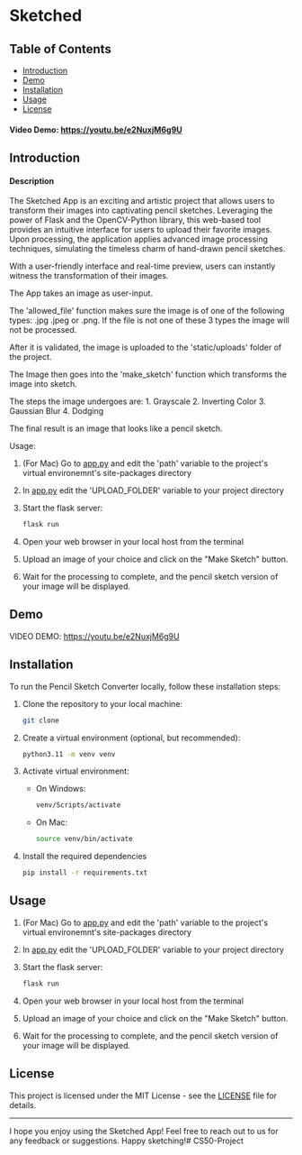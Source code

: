 # Sketched


## Table of Contents
- [Introduction](#introduction)
- [Demo](#demo)
- [Installation](#installation)
- [Usage](#usage)
- [License](#license)

#### Video Demo:  https://youtu.be/e2NuxjM6g9U


## Introduction
#### Description

The Sketched App is an exciting and artistic project that allows users to transform their images into captivating pencil sketches. Leveraging the power of Flask and the OpenCV-Python library, this web-based tool provides an intuitive interface for users to upload their favorite images. Upon processing, the application applies advanced image processing techniques, simulating the timeless charm of hand-drawn pencil sketches.

With a user-friendly interface and real-time preview, users can instantly witness the transformation of their images.

The App takes an image as user-input. 

The 'allowed_file' function makes sure the image is of one of the following types: .jpg .jpeg or .png. If the file is not one of these 3 types the image will not be processed.

After it is validated, the image is uploaded to the 'static/uploads' folder of the project.

The Image then goes into the 'make_sketch' function which transforms the image into sketch. 
    
The steps the image undergoes are: 
     1. Grayscale
     2. Inverting Color
     3. Gaussian Blur
     4. Dodging

The final result is an image that looks like a pencil sketch. 

Usage: 

1. (For Mac) Go to [app.py](app.py) and edit the 'path' variable to the project's virtual environemnt's site-packages directory

2. In [app.py](app.py) edit the 'UPLOAD_FOLDER' variable to your project directory

2. Start the flask server: 

    ```bash
    flask run
    ```

3. Open your web browser in your local host from the terminal

4. Upload an image of your choice and click on the "Make Sketch" button.

5. Wait for the processing to complete, and the pencil sketch version of your image will be displayed.


## Demo

VIDEO DEMO: https://youtu.be/e2NuxjM6g9U

## Installation

To run the Pencil Sketch Converter locally, follow these installation steps:

1. Clone the repository to your local machine:

    ```bash
    git clone 
    ```

2. Create a virtual environment (optional, but recommended):

    ```bash
    python3.11 -m venv venv
    ```

3. Activate virtual environment: 
    - On Windows: 
        ```bash
        venv/Scripts/activate
        ```

    - On Mac: 
        ```bash 
        source venv/bin/activate
        ```


4. Install the required dependencies
    ```bash
    pip install -r requirements.txt    
    ```


## Usage

1. (For Mac) Go to [app.py](app.py) and edit the 'path' variable to the project's virtual environemnt's site-packages directory

2. In [app.py](app.py) edit the 'UPLOAD_FOLDER' variable to your project directory

2. Start the flask server: 

    ```bash
    flask run
    ```

3. Open your web browser in your local host from the terminal

4. Upload an image of your choice and click on the "Make Sketch" button.

5. Wait for the processing to complete, and the pencil sketch version of your image will be displayed.


## License

This project is licensed under the MIT License - see the [LICENSE](LICENSE.md) file for details.



---

I hope you enjoy using the Sketched App! Feel free to reach out to us for any feedback or suggestions. Happy sketching!# CS50-Project
